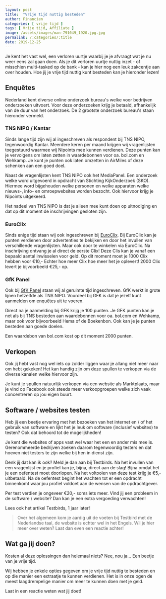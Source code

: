 ```yaml
---
layout: post
title:  "Vrije tijd nuttig besteden"
author: Financien
categories: [ vrije tijd ]
tags: [ Vrije tijd, Affiliate ]
image: /assets/images/man-791049_1920.jpg.jpg
permalink: /:categories/:title
date: 2019-12-25
---
```


Je kent het vast wel, een verloren uurtje waarbij je je afvraagt wat je nu weer eens zal gaan doen. Als je dit verloren uurtje nuttig inzet - of misschien multi-tasked op de bank - kan je hier nog een leuk zakcentje aan over houden. Hoe jij je vrije tijd nuttig kunt besteden kan je hieronder lezen!

## Enquêtes 

Nederland kent diverse online onderzoek bureau's welke voor bedrijven onderzoeken uitvoert. Voor deze onderzoeken krijg je betaald, afhankelijk van de duur van het onderzoek. De 2 grootste onderzoek bureau's staan hieronder vermeld.

### TNS NIPO / Kantar

Sinds lange tijd zijn wij al ingeschreven als respondent bij TNS NIPO, tegenwoordig Kantar. Meerdere keren per maand krijgen wij vragenlijsten toegestuurd waarmee wij Nipoints mee kunnen verdienen. Deze punten kan je vervolgens om laten zetten in waardebonnen voor oa. bol.com en Wehkamp. Je kunt je punten ook laten omzetten in AirMiles of deze schenken aan een goed doel.

Naast de vragenlijsten kent TNS NIPO ook het MediaPanel. Een onderzoek welke word uitgevoerd in opdracht van Stichting KijkOnderzoek (SKO). Hiermee word bijgehouden welke personen en welke apparaten welke nieuws-, info- en omroepwebsites worden bezocht. Ook hiervoor krijg je Nipoints uitgekeerd.

Het nadeel van TNS NIPO is dat je alleen mee kunt doen op uitnodiging en dat op dit moment de inschrijvingen gesloten zijn.

### EuroClix

Sinds enige tijd staan wij ook ingeschreven bij [EuroClix][Euroclixk]. Bij EuroClix kan je punten verdienen door advertenties te bekijken en door het invullen van verschillende vragenlijsten. Maar ook door te winkelen via EuroClix. Na inschrijving ontvang je al direct de eerste Clix! Deze Clis kan je vanaf een bepaald aantal inwisselen voor geld. Op dit moment moet je 1000 Clix hebben voor €10,- Echter hoe meer Clix hoe meer het je oplevert! 2000 Clix levert je bijvoorbeeld €25,- op.

### GfK Panel

Ook bij [GfK Panel][GfK-Panel] staan wij al geruimte tijd ingeschreven. GfK werkt in grote lijnen hetzelfde als TNS NIPO. Voordeel bij GFK is dat je jezelf kunt aanmelden om enquêtes uit te voeren.

Direct na je aanmelding bij GFK krijg je 100 punten. Je GFK punten kan je net als bij TNS besteden aan  waardebonnen voor oa. bol.com en Wehkamp, maar ook voor bijvoorbeeld Hema of de Boekenbon. Ook kan je je punten besteden aan goede doelen.

Een waardebon van bol.com kost op dit moment 2000 punten.

## Verkopen

Ook jij hebt vast nog wel iets op zolder liggen waar je allang niet meer naar om hebt gekeken! Het kan handig zijn om deze spullen te verkopen via de diverse kanalen welke hiervoor zijn.

Je kunt je spullen natuurlijk verkopen via een website als Marktplaats, maar je vind op Facebook ook steeds meer verkoopgroepen welke zich vaak concentreren op jou eigen buurt.

## Software / websites testen

Heb jij een beetje ervaring met het bezoeken van het internet en / of het gebruik van software en lijkt het je leuk om software (inclusief websites) te testen? Ook dat behoord tot de mogelijkheden!

Je kent die websites of apps vast wel waar het een en ander mis mee is. Gerenommeerde bedrijven zoeken daarom tegenwoordig testers en dat hoeven niet testers te zijn welke bij hen in dienst zijn.

Denk jij dat kan ik ook? Meld je dan aan bij Testbirds. Na het invullen van een vragenlijst en je profiel kan je, bijna, direct aan de slag! Bijna omdat het je een oefentest moet doorlopen. Na het voltooien van deze test krijg je €5,- uitbetaald. Na de oefentest begint het wachten tot er een opdracht binnenkomt waar jou profiel voldoet aan de wensen van de opdrachtgever.

Per test verdien je ongeveer €20,- soms iets meer. Vind jij een probleem in de software / website? Dan kan je een extra vergoeding verwachten!

Lees ook het artikel Testbirds, 1 jaar later!

> Over het algemeen kom je aardig uit de voeten bij Testbird met de Nederlandse taal, de website is echter wel in het Engels. Wil je hier meer over weten? Laat dan even een reactie achter!

## Wat ga jij doen?
Kosten al deze oplossingen dan helemaal niets? Nee, nou ja... Een beetje van je vrije tijd. 

Wij hebben je enkele opties gegeven om je vrije tijd nuttig te besteden en op die manier een extraatje te kunnen verdienen. Het is in onze ogen de meest laagdrempelige manier om meer te kunnen doen met je geld.

Laat in een reactie weten wat jij doet!

[EuroClixk]: https://www.euroclix.nl/index?SRef=qRwJwfDEvA6Pvi6A
[GfK-Panel]: https://gfkpanel.nl/signup
